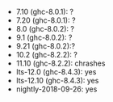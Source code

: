 - 7.10 (ghc-8.0.1): ?
- 7.20 (ghc-8.0.1): ?
- 8.0 (ghc-8.0.2): ?
- 9.1 (ghc-8.0.2): ?
- 9.21 (ghc-8.0.2):?
- 10.2 (ghc-8.2.2): ?
- 11.10 (ghc-8.2.2): chrashes
- lts-12.0 (ghc-8.4.3): yes
- lts-12.10 (ghc-8.4.3): yes
- nightly-2018-09-26: yes